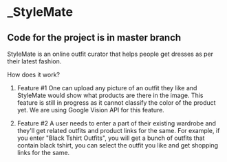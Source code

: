 # _StyleMate

## Code for the project is in master branch

StyleMate is an online outfit curator that helps people get dresses as per their latest fashion. 


How does it work?
1. Feature #1
One can upload any picture of an outfit they like and StyleMate would show what products are there in the image. This feature is still in progress as it cannot classify the color of the product yet. We are using Google Vision API for this feature.

2. Feature #2
A user needs to enter a part of their existing wardrobe and they'll get related outfits and product links for the same. For example, if you enter "Black Tshirt Outfits", you will get a bunch of outfits that contain black tshirt, you can select the outfit you like and get shopping links for the same.
